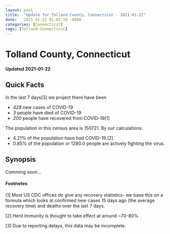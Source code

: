 ```yaml
---
layout: post
title:  "Update for Tolland County, Connecticut - 2021-01-22"
date:   2021-01-22 01:01:29 -0600
categories: [Connecticut]
tags: [Tolland-Connecticut]
---
```


# Tolland County, Connecticut
#### Updated 2021-01-22

## Quick Facts

In the last 7 days[3] we project there have been
- *428* new cases of COVID-19
- *3* people have died of COVID-19
- *200* people have recovered from COVID-19[1]

The population in this census area is 150721. By our calculations:
- 4.21% of the population have had COVID-19.[2]
- 0.85% of the population or 1280.0 people are actively fighting the virus.

## Synopsis

Comming soon...


#### Footnotes

[1] Most US CDC offices do give any recovery statistics- we base this on a formula which looks at confirmed new cases
15 days ago (the average recovery time) and deaths over the last 7 days.

[2] Herd Immunity is thought to take effect at around ~70-80%

[3] Due to reporting delays, this data may be incomplete.
 
    